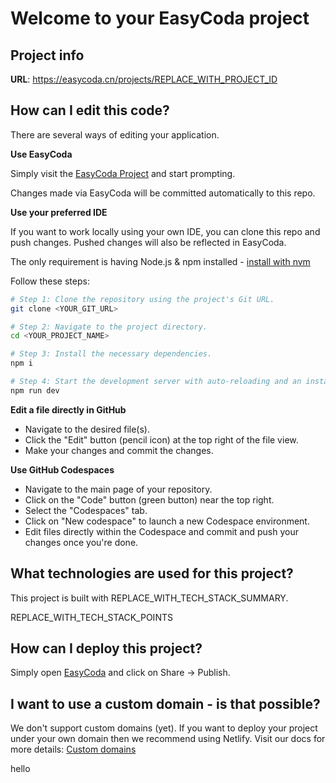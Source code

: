 # Welcome to your EasyCoda project

## Project info

**URL**: https://easycoda.cn/projects/REPLACE_WITH_PROJECT_ID

## How can I edit this code?

There are several ways of editing your application.

**Use EasyCoda**

Simply visit the [EasyCoda Project](https://easycoda.cn/projects/REPLACE_WITH_PROJECT_ID) and start prompting.

Changes made via EasyCoda will be committed automatically to this repo.

**Use your preferred IDE**

If you want to work locally using your own IDE, you can clone this repo and push changes. Pushed changes will also be reflected in EasyCoda.

The only requirement is having Node.js & npm installed - [install with nvm](https://github.com/nvm-sh/nvm#installing-and-updating)

Follow these steps:

```sh
# Step 1: Clone the repository using the project's Git URL.
git clone <YOUR_GIT_URL>

# Step 2: Navigate to the project directory.
cd <YOUR_PROJECT_NAME>

# Step 3: Install the necessary dependencies.
npm i

# Step 4: Start the development server with auto-reloading and an instant preview.
npm run dev
```

**Edit a file directly in GitHub**

- Navigate to the desired file(s).
- Click the "Edit" button (pencil icon) at the top right of the file view.
- Make your changes and commit the changes.

**Use GitHub Codespaces**

- Navigate to the main page of your repository.
- Click on the "Code" button (green button) near the top right.
- Select the "Codespaces" tab.
- Click on "New codespace" to launch a new Codespace environment.
- Edit files directly within the Codespace and commit and push your changes once you're done.

## What technologies are used for this project?

This project is built with REPLACE_WITH_TECH_STACK_SUMMARY.

REPLACE_WITH_TECH_STACK_POINTS

## How can I deploy this project?

Simply open [EasyCoda](https://easycoda.cn/projects/REPLACE_WITH_PROJECT_ID) and click on Share -> Publish.

## I want to use a custom domain - is that possible?

We don't support custom domains (yet). If you want to deploy your project under your own domain then we recommend using Netlify. Visit our docs for more details: [Custom domains](https://docs.easycoda.cn/tips-tricks/custom-domain/)


hello